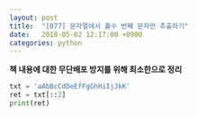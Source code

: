 ```yaml
---
layout: post
title:  "[077] 문자열에서 홀수 번째 문자만 추출하기"
date:   2018-05-02 12:17:00 +0900
categories: python
---
```


**책 내용에 대한 무단배포 방지를 위해 최소한으로 정리**

```python
txt = 'aAbBcCdDeEfFgGhHiIjJkK'
ret = txt[::2]
print(ret)
```
